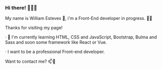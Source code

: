 ### Hi there! 👋👋👋

My name is William Esteves :bearded_person:, i'm a Front-End developer in progress.  :man_technologist:

Thanks for visiting my page! 

· 🌱 I'm currently learning HTML, CSS and JavaScript, Bootstrap, Bulma and Sass and soon some        framework like React or Vue.

· I want to be a professional Front-end developer.

Want to contact me? 📫💬


